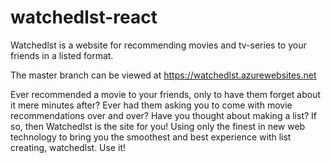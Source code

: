 # watchedlst-react
Watchedlst is a website for recommending movies and tv-series to your friends in a listed format.

The master branch can be viewed at https://watchedlst.azurewebsites.net


Ever recommended a movie to your friends, only to have them forget about it mere minutes after?
Ever had them asking you to come with movie recommendations over and over? Have you thought about making a list?
If so, then Watchedlst is the site for you! Using only the finest in new web technology to bring you the smoothest and best experience with list creating, watchedlst. Use it!

